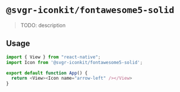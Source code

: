 # `@svgr-iconkit/fontawesome5-solid`

> TODO: description

## Usage

```javascript
import { View } from "react-native";
import Icon from '@svgr-iconkit/fontawesome5-solid';

export default function App() {
  return <View><Icon name="arrow-left" /></View>
}

```
